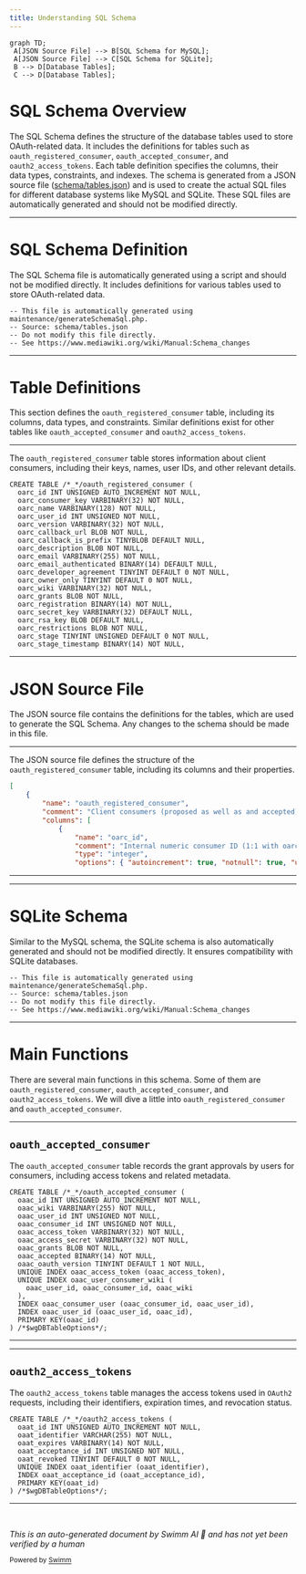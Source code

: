 ```yaml
---
title: Understanding SQL Schema
---
```

```mermaid
graph TD;
 A[JSON Source File] --> B[SQL Schema for MySQL];
 A[JSON Source File] --> C[SQL Schema for SQLite];
 B --> D[Database Tables];
 C --> D[Database Tables];
```

# SQL Schema Overview

The SQL Schema defines the structure of the database tables used to store OAuth-related data. It includes the definitions for tables such as <SwmToken path="schema/mysql/tables-generated.sql" pos="5:7:7" line-data="CREATE TABLE /*_*/oauth_registered_consumer (">`oauth_registered_consumer`</SwmToken>, <SwmToken path="schema/mysql/tables-generated.sql" pos="42:7:7" line-data="CREATE TABLE /*_*/oauth_accepted_consumer (">`oauth_accepted_consumer`</SwmToken>, and <SwmToken path="schema/mysql/tables-generated.sql" pos="62:7:7" line-data="CREATE TABLE /*_*/oauth2_access_tokens (">`oauth2_access_tokens`</SwmToken>. Each table definition specifies the columns, their data types, constraints, and indexes. The schema is generated from a JSON source file (<SwmPath>[schema/tables.json](schema/tables.json)</SwmPath>) and is used to create the actual SQL files for different database systems like MySQL and SQLite. These SQL files are automatically generated and should not be modified directly.

<SwmSnippet path="/schema/mysql/tables-generated.sql" line="1">

---

# SQL Schema Definition

The SQL Schema file is automatically generated using a script and should not be modified directly. It includes definitions for various tables used to store OAuth-related data.

```plsql
-- This file is automatically generated using maintenance/generateSchemaSql.php.
-- Source: schema/tables.json
-- Do not modify this file directly.
-- See https://www.mediawiki.org/wiki/Manual:Schema_changes
```

---

</SwmSnippet>

# Table Definitions

This section defines the <SwmToken path="schema/mysql/tables-generated.sql" pos="5:7:7" line-data="CREATE TABLE /*_*/oauth_registered_consumer (">`oauth_registered_consumer`</SwmToken> table, including its columns, data types, and constraints. Similar definitions exist for other tables like <SwmToken path="schema/mysql/tables-generated.sql" pos="42:7:7" line-data="CREATE TABLE /*_*/oauth_accepted_consumer (">`oauth_accepted_consumer`</SwmToken> and <SwmToken path="schema/mysql/tables-generated.sql" pos="62:7:7" line-data="CREATE TABLE /*_*/oauth2_access_tokens (">`oauth2_access_tokens`</SwmToken>.

<SwmSnippet path="/schema/mysql/tables-generated.sql" line="5">

---

The <SwmToken path="schema/mysql/tables-generated.sql" pos="5:7:7" line-data="CREATE TABLE /*_*/oauth_registered_consumer (">`oauth_registered_consumer`</SwmToken> table stores information about client consumers, including their keys, names, user IDs, and other relevant details.

```plsql
CREATE TABLE /*_*/oauth_registered_consumer (
  oarc_id INT UNSIGNED AUTO_INCREMENT NOT NULL,
  oarc_consumer_key VARBINARY(32) NOT NULL,
  oarc_name VARBINARY(128) NOT NULL,
  oarc_user_id INT UNSIGNED NOT NULL,
  oarc_version VARBINARY(32) NOT NULL,
  oarc_callback_url BLOB NOT NULL,
  oarc_callback_is_prefix TINYBLOB DEFAULT NULL,
  oarc_description BLOB NOT NULL,
  oarc_email VARBINARY(255) NOT NULL,
  oarc_email_authenticated BINARY(14) DEFAULT NULL,
  oarc_developer_agreement TINYINT DEFAULT 0 NOT NULL,
  oarc_owner_only TINYINT DEFAULT 0 NOT NULL,
  oarc_wiki VARBINARY(32) NOT NULL,
  oarc_grants BLOB NOT NULL,
  oarc_registration BINARY(14) NOT NULL,
  oarc_secret_key VARBINARY(32) DEFAULT NULL,
  oarc_rsa_key BLOB DEFAULT NULL,
  oarc_restrictions BLOB NOT NULL,
  oarc_stage TINYINT UNSIGNED DEFAULT 0 NOT NULL,
  oarc_stage_timestamp BINARY(14) NOT NULL,
```

---

</SwmSnippet>

# JSON Source File

The JSON source file contains the definitions for the tables, which are used to generate the SQL Schema. Any changes to the schema should be made in this file.

<SwmSnippet path="/schema/tables.json" line="1">

---

The JSON source file defines the structure of the <SwmToken path="schema/tables.json" pos="3:7:7" line-data="		&quot;name&quot;: &quot;oauth_registered_consumer&quot;,">`oauth_registered_consumer`</SwmToken> table, including its columns and their properties.

```json
[
	{
		"name": "oauth_registered_consumer",
		"comment": "Client consumers (proposed as well as and accepted)",
		"columns": [
			{
				"name": "oarc_id",
				"comment": "Internal numeric consumer ID (1:1 with oarc_consumer_key)",
				"type": "integer",
				"options": { "autoincrement": true, "notnull": true, "unsigned": true }
```

---

</SwmSnippet>

<SwmSnippet path="/schema/sqlite/tables-generated.sql" line="1">

---

# SQLite Schema

Similar to the MySQL schema, the SQLite schema is also automatically generated and should not be modified directly. It ensures compatibility with SQLite databases.

```plsql
-- This file is automatically generated using maintenance/generateSchemaSql.php.
-- Source: schema/tables.json
-- Do not modify this file directly.
-- See https://www.mediawiki.org/wiki/Manual:Schema_changes
```

---

</SwmSnippet>

# Main Functions

There are several main functions in this schema. Some of them are <SwmToken path="schema/mysql/tables-generated.sql" pos="5:7:7" line-data="CREATE TABLE /*_*/oauth_registered_consumer (">`oauth_registered_consumer`</SwmToken>, <SwmToken path="schema/mysql/tables-generated.sql" pos="42:7:7" line-data="CREATE TABLE /*_*/oauth_accepted_consumer (">`oauth_accepted_consumer`</SwmToken>, and <SwmToken path="schema/mysql/tables-generated.sql" pos="62:7:7" line-data="CREATE TABLE /*_*/oauth2_access_tokens (">`oauth2_access_tokens`</SwmToken>. We will dive a little into <SwmToken path="schema/mysql/tables-generated.sql" pos="5:7:7" line-data="CREATE TABLE /*_*/oauth_registered_consumer (">`oauth_registered_consumer`</SwmToken> and <SwmToken path="schema/mysql/tables-generated.sql" pos="42:7:7" line-data="CREATE TABLE /*_*/oauth_accepted_consumer (">`oauth_accepted_consumer`</SwmToken>.

<SwmSnippet path="/schema/mysql/tables-generated.sql" line="42">

---

## <SwmToken path="schema/mysql/tables-generated.sql" pos="42:7:7" line-data="CREATE TABLE /*_*/oauth_accepted_consumer (">`oauth_accepted_consumer`</SwmToken>

The <SwmToken path="schema/mysql/tables-generated.sql" pos="42:7:7" line-data="CREATE TABLE /*_*/oauth_accepted_consumer (">`oauth_accepted_consumer`</SwmToken> table records the grant approvals by users for consumers, including access tokens and related metadata.

```plsql
CREATE TABLE /*_*/oauth_accepted_consumer (
  oaac_id INT UNSIGNED AUTO_INCREMENT NOT NULL,
  oaac_wiki VARBINARY(255) NOT NULL,
  oaac_user_id INT UNSIGNED NOT NULL,
  oaac_consumer_id INT UNSIGNED NOT NULL,
  oaac_access_token VARBINARY(32) NOT NULL,
  oaac_access_secret VARBINARY(32) NOT NULL,
  oaac_grants BLOB NOT NULL,
  oaac_accepted BINARY(14) NOT NULL,
  oaac_oauth_version TINYINT DEFAULT 1 NOT NULL,
  UNIQUE INDEX oaac_access_token (oaac_access_token),
  UNIQUE INDEX oaac_user_consumer_wiki (
    oaac_user_id, oaac_consumer_id, oaac_wiki
  ),
  INDEX oaac_consumer_user (oaac_consumer_id, oaac_user_id),
  INDEX oaac_user_id (oaac_user_id, oaac_id),
  PRIMARY KEY(oaac_id)
) /*$wgDBTableOptions*/;
```

---

</SwmSnippet>

<SwmSnippet path="/schema/mysql/tables-generated.sql" line="62">

---

## <SwmToken path="schema/mysql/tables-generated.sql" pos="62:7:7" line-data="CREATE TABLE /*_*/oauth2_access_tokens (">`oauth2_access_tokens`</SwmToken>

The <SwmToken path="schema/mysql/tables-generated.sql" pos="62:7:7" line-data="CREATE TABLE /*_*/oauth2_access_tokens (">`oauth2_access_tokens`</SwmToken> table manages the access tokens used in <SwmToken path="schema/tables.json" pos="146:7:7" line-data="				&quot;comment&quot;: &quot;OAuth2 flag indicating if consumer can be trusted with keeping secrets&quot;,">`OAuth2`</SwmToken> requests, including their identifiers, expiration times, and revocation status.

```plsql
CREATE TABLE /*_*/oauth2_access_tokens (
  oaat_id INT UNSIGNED AUTO_INCREMENT NOT NULL,
  oaat_identifier VARCHAR(255) NOT NULL,
  oaat_expires VARBINARY(14) NOT NULL,
  oaat_acceptance_id INT UNSIGNED NOT NULL,
  oaat_revoked TINYINT DEFAULT 0 NOT NULL,
  UNIQUE INDEX oaat_identifier (oaat_identifier),
  INDEX oaat_acceptance_id (oaat_acceptance_id),
  PRIMARY KEY(oaat_id)
) /*$wgDBTableOptions*/;
```

---

</SwmSnippet>

&nbsp;

*This is an auto-generated document by Swimm AI 🌊 and has not yet been verified by a human*

<SwmMeta version="3.0.0" repo-id="Z2l0aHViJTNBJTNBbWVkaWF3aWtpLWV4dGVuc2lvbnMtT0F1dGglM0ElM0FTd2ltbS1EZW1v" repo-name="mediawiki-extensions-OAuth"><sup>Powered by [Swimm](/)</sup></SwmMeta>
